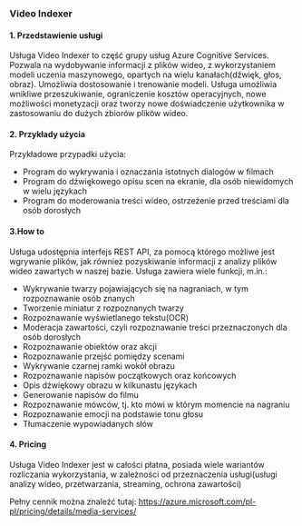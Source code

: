 ### Video Indexer

#### 1. Przedstawienie usługi

Usługa Video Indexer to część grupy usług Azure Cognitive Services. Pozwala na wydobywanie informacji z plików wideo, z wykorzystaniem modeli uczenia maszynowego, opartych na wielu kanałach(dźwięk, głos, obraz). Umożliwia dostosowanie i trenowanie modeli. Usługa umożliwia wnikliwe przeszukiwanie, ograniczenie kosztów operacyjnych, nowe możliwości monetyzacji oraz tworzy nowe doświadczenie użytkownika w zastosowaniu do dużych zbiorów plików wideo.

#### 2. Przykłady użycia

Przykładowe przypadki użycia:

* Program do wykrywania i oznaczania istotnych dialogów w filmach
* Program do dźwiękowego opisu scen na ekranie, dla osób niewidomych w wielu językach
* Program do moderowania treści wideo, ostrzeżenie przed treściami dla osób dorosłych

#### 3.How to

Usługa udostępnia interfejs REST API, za pomocą którego możliwe jest wgrywanie plików, jak również pozyskiwanie informacji z analizy plików wideo zawartych w naszej bazie. Usługa zawiera wiele funkcji, m.in.:

* Wykrywanie twarzy pojawiających się na nagraniach, w tym rozpoznawanie osób znanych
* Tworzenie miniatur z rozpoznanych twarzy
* Rozpoznawanie wyświetlanego tekstu(OCR)
* Moderacja zawartości, czyli rozpoznawanie treści przeznaczonych dla osób dorosłych
* Rozpoznawanie obiektów oraz akcji
* Rozpoznawanie przejść pomiędzy scenami
* Wykrywanie czarnej ramki wokół obrazu
* Rozpoznawanie napisów początkowych oraz końcowych
* Opis dźwiękowy obrazu w kilkunastu językach
* Generowanie napisów do filmu
* Rozpoznawanie mówców, tj. kto mówi w którym momencie na nagraniu
* Rozpoznawanie emocji na podstawie tonu głosu
* Tłumaczenie wypowiadanych słów

#### 4. Pricing

Usługa Video Indexer jest w całości płatna, posiada wiele wariantów rozliczania wykorzystania, w zależności od przeznaczenia usługi(usługi analizy wideo, przetwarzania, streaming, ochrona zawartości)

Pełny cennik można znaleźć tutaj: https://azure.microsoft.com/pl-pl/pricing/details/media-services/